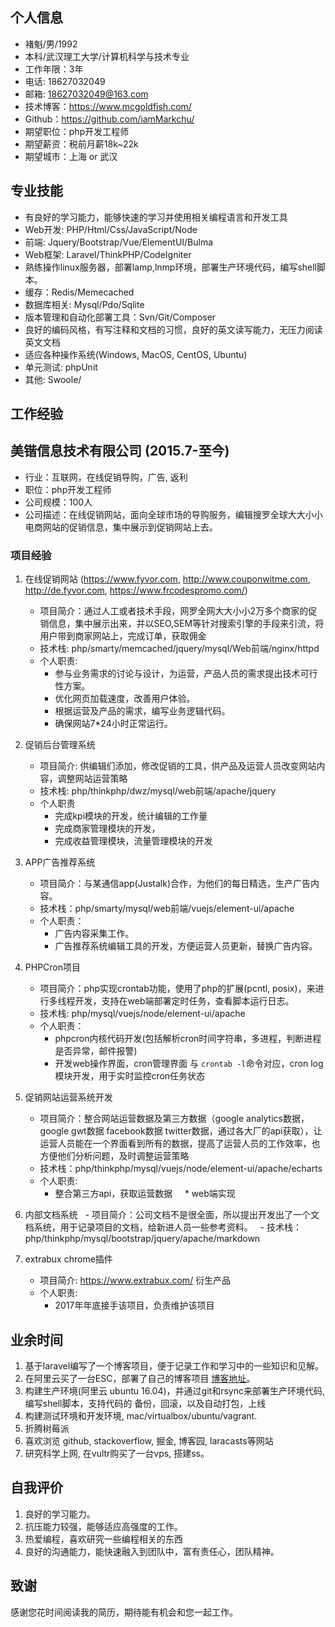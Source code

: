 ## 个人信息

- 褚魁/男/1992
- 本科/武汉理工大学/计算机科学与技术专业
- 工作年限：3年
- 电话: 18627032049
- 邮箱: 18627032049@163.com
- 技术博客：https://www.mcgoldfish.com/
- Github：https://github.com/iamMarkchu/
- 期望职位：php开发工程师
- 期望薪资：税前月薪18k~22k
- 期望城市：上海 or 武汉

## 专业技能

- 有良好的学习能力，能够快速的学习并使用相关编程语言和开发工具
- Web开发: PHP/Html/Css/JavaScript/Node
- 前端: Jquery/Bootstrap/Vue/ElementUI/Bulma
- Web框架: Laravel/ThinkPHP/CodeIgniter
- 熟练操作linux服务器，部署lamp,lnmp环境，部署生产环境代码，编写shell脚本。
- 缓存：Redis/Memecached
- 数据库相关: Mysql/Pdo/Sqlite
- 版本管理和自动化部署工具：Svn/Git/Composer
- 良好的编码风格，有写注释和文档的习惯，良好的英文读写能力，无压力阅读英文文档
- 适应各种操作系统(Windows, MacOS, CentOS, Ubuntu)
- 单元测试: phpUnit
- 其他: Swoole/

## 工作经验

## 美锴信息技术有限公司 (2015.7-至今)

* 行业：互联网，在线促销导购，广告, 返利
* 职位：php开发工程师
* 公司规模：100人
* 公司描述：在线促销网站，面向全球市场的导购服务，编辑搜罗全球大大小小电商网站的促销信息，集中展示到促销网站上去。

### 项目经验

1. 在线促销网站 (https://www.fyvor.com, http://www.couponwitme.com, http://de.fyvor.com, https://www.frcodespromo.com/)
   - 项目简介：通过人工或者技术手段，网罗全网大大小小2万多个商家的促销信息，集中展示出来，并以SEO,SEM等针对搜索引擎的手段来引流，将用户带到商家网站上，完成订单，获取佣金
   - 技术栈: php/smarty/memcached/jquery/mysql/Web前端/nginx/httpd
   - 个人职责:
     * 参与业务需求的讨论与设计，为运营，产品人员的需求提出技术可行性方案。
     * 优化网页加载速度，改善用户体验。
     * 根据运营及产品的需求，编写业务逻辑代码。
     * 确保网站7*24小时正常运行。
2. 促销后台管理系统
   - 项目简介: 供编辑们添加，修改促销的工具，供产品及运营人员改变网站内容，调整网站运营策略
   - 技术栈: php/thinkphp/dwz/mysql/web前端/apache/jquery
   - 个人职责
     * 完成kpi模块的开发，统计编辑的工作量
     * 完成商家管理模块的开发，
     * 完成收益管理模块，流量管理模块的开发
3. APP广告推荐系统
   - 项目简介：与某通信app(Justalk)合作，为他们的每日精选，生产广告内容。
   - 技术栈：php/smarty/mysql/web前端/vuejs/element-ui/apache
   - 个人职责：
     * 广告内容采集工作。
     * 广告推荐系统编辑工具的开发，方便运营人员更新，替换广告内容。
4. PHPCron项目
   - 项目简介：php实现crontab功能，使用了php的扩展(pcntl, posix)，来进行多线程开发，支持在web端部署定时任务，查看脚本运行日志。
   - 技术栈: php/mysql/vuejs/node/element-ui/apache
   - 个人职责：
     * phpcron内核代码开发(包括解析cron时间字符串，多进程，判断进程是否异常，邮件报警)
     * 开发web操作界面，cron管理界面 与 `crontab -l`命令对应，cron log模块开发，用于实时监控cron任务状态
5. 促销网站运营系统开发
   - 项目简介：整合网站运营数据及第三方数据（google analytics数据，google gwt数据 facebook数据 twitter数据，通过各大厂的api获取），让运营人员能在一个界面看到所有的数据，提高了运营人员的工作效率，也方便他们分析问题，及时调整运营策略
   - 技术栈：php/thinkphp/mysql/vuejs/node/element-ui/apache/echarts
   - 个人职责:
     * 整合第三方api，获取运营数据
     * web端实现
6. 内部文档系统
   - 项目简介：公司文档不是很全面，所以提出开发出了一个文档系统，用于记录项目的文档，给新进人员一些参考资料。
   - 技术栈： php/thinkphp/mysql/bootstrap/jquery/apache/markdown

7. extrabux chrome插件
   - 项目简介: https://www.extrabux.com/ 衍生产品
   - 个人职责:
     * 2017年年底接手该项目，负责维护该项目

## 业余时间

1. 基于laravel编写了一个博客项目，便于记录工作和学习中的一些知识和见解。
2. 在阿里云买了一台ESC，部署了自己的博客项目 [博客地址](https://www.mcgoldfish.com/)。
3. 构建生产环境(阿里云 ubuntu 16.04)，并通过git和rsync来部署生产环境代码, 编写shell脚本，支持代码的 备份，回滚，以及自动打包，上线
4. 构建测试环境和开发环境, mac/virtualbox/ubuntu/vagrant.
5. 折腾树莓派
6. 喜欢浏览 github, stackoverflow, 掘金, 博客园, laracasts等网站
7. 研究科学上网, 在vultr购买了一台vps, 搭建ss。

## 自我评价
1. 良好的学习能力。
2. 抗压能力较强，能够适应高强度的工作。
3. 热爱编程，喜欢研究一些编程相关的东西
4. 良好的沟通能力，能快速融入到团队中，富有责任心，团队精神。

## 致谢

感谢您花时间阅读我的简历，期待能有机会和您一起工作。

